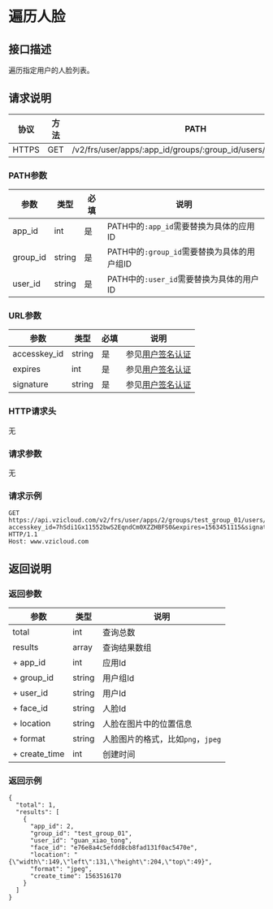 # 遍历人脸

## 接口描述

遍历指定用户的人脸列表。

## 请求说明

协议 | 方法 | PATH 
---|---|---
HTTPS | GET | /v2/frs/user/apps/:app_id/groups/:group_id/users/:user_id/faces

### PATH参数

参数 | 类型 | 必填 | 说明
---|---|---|---
app_id | int | 是 | PATH中的`:app_id`需要替换为具体的应用ID
group_id | string | 是 | PATH中的`:group_id`需要替换为具体的用户组ID
user_id | string | 是 | PATH中的`:user_id`需要替换为具体的用户ID

### URL参数

参数 | 类型 | 必填 | 说明
---|---|---|---
accesskey_id | string | 是 | 参见[用户签名认证](/SIGNATURE.md)
expires | int | 是 | 参见[用户签名认证](/SIGNATURE.md)
signature | string | 是 | 参见[用户签名认证](/SIGNATURE.md)

### HTTP请求头

无

### 请求参数

无

### 请求示例

```
GET https://api.vzicloud.com/v2/frs/user/apps/2/groups/test_group_01/users/guan_xiao_tong/faces?accesskey_id=7hSdi1Gx11552bwS2EqndCm0XZZHBFS0&expires=1563451115&signature=e6m1Lbd%2FbDOPtZHUVFXl8%2B2ulRM%3D HTTP/1.1
Host: www.vzicloud.com
```

## 返回说明

### 返回参数

参数 | 类型 | 说明
---|---|---
total | int | 查询总数
results | array | 查询结果数组
+ app_id | int | 应用Id
+ group_id | string | 用户组Id
+ user_id | string | 用户Id
+ face_id | string | 人脸Id
+ location | string | 人脸在图片中的位置信息
+ format | string | 人脸图片的格式，比如`png`，`jpeg`
+ create_time | int | 创建时间

### 返回示例

```
{
  "total": 1,
  "results": [
    {
      "app_id": 2,
      "group_id": "test_group_01",
      "user_id": "guan_xiao_tong",
      "face_id": "e76e8a4c5efdd8cb8fad131f0ac5470e",
      "location": "{\"width\":149,\"left\":131,\"height\":204,\"top\":49}",
      "format": "jpeg",
      "create_time": 1563516170
    }
  ]
}
```